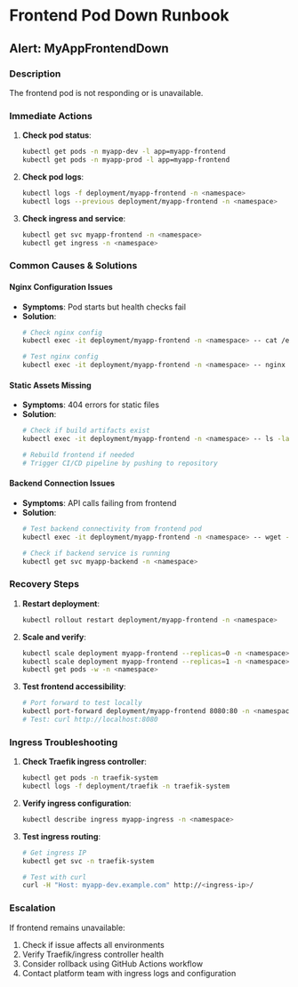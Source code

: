 # Frontend Pod Down Runbook

## Alert: MyAppFrontendDown

### Description
The frontend pod is not responding or is unavailable.

### Immediate Actions

1. **Check pod status**:
   ```bash
   kubectl get pods -n myapp-dev -l app=myapp-frontend
   kubectl get pods -n myapp-prod -l app=myapp-frontend
   ```

2. **Check pod logs**:
   ```bash
   kubectl logs -f deployment/myapp-frontend -n <namespace>
   kubectl logs --previous deployment/myapp-frontend -n <namespace>
   ```

3. **Check ingress and service**:
   ```bash
   kubectl get svc myapp-frontend -n <namespace>
   kubectl get ingress -n <namespace>
   ```

### Common Causes & Solutions

#### Nginx Configuration Issues
- **Symptoms**: Pod starts but health checks fail
- **Solution**: 
  ```bash
  # Check nginx config
  kubectl exec -it deployment/myapp-frontend -n <namespace> -- cat /etc/nginx/conf.d/default.conf
  
  # Test nginx config
  kubectl exec -it deployment/myapp-frontend -n <namespace> -- nginx -t
  ```

#### Static Assets Missing
- **Symptoms**: 404 errors for static files
- **Solution**:
  ```bash
  # Check if build artifacts exist
  kubectl exec -it deployment/myapp-frontend -n <namespace> -- ls -la /usr/share/nginx/html/
  
  # Rebuild frontend if needed
  # Trigger CI/CD pipeline by pushing to repository
  ```

#### Backend Connection Issues
- **Symptoms**: API calls failing from frontend
- **Solution**:
  ```bash
  # Test backend connectivity from frontend pod
  kubectl exec -it deployment/myapp-frontend -n <namespace> -- wget -q --spider http://myapp-backend:5000/api/health
  
  # Check if backend service is running
  kubectl get svc myapp-backend -n <namespace>
  ```

### Recovery Steps

1. **Restart deployment**:
   ```bash
   kubectl rollout restart deployment/myapp-frontend -n <namespace>
   ```

2. **Scale and verify**:
   ```bash
   kubectl scale deployment myapp-frontend --replicas=0 -n <namespace>
   kubectl scale deployment myapp-frontend --replicas=1 -n <namespace>
   kubectl get pods -w -n <namespace>
   ```

3. **Test frontend accessibility**:
   ```bash
   # Port forward to test locally
   kubectl port-forward deployment/myapp-frontend 8080:80 -n <namespace>
   # Test: curl http://localhost:8080
   ```

### Ingress Troubleshooting

1. **Check Traefik ingress controller**:
   ```bash
   kubectl get pods -n traefik-system
   kubectl logs -f deployment/traefik -n traefik-system
   ```

2. **Verify ingress configuration**:
   ```bash
   kubectl describe ingress myapp-ingress -n <namespace>
   ```

3. **Test ingress routing**:
   ```bash
   # Get ingress IP
   kubectl get svc -n traefik-system
   
   # Test with curl
   curl -H "Host: myapp-dev.example.com" http://<ingress-ip>/
   ```

### Escalation

If frontend remains unavailable:
1. Check if issue affects all environments
2. Verify Traefik/ingress controller health
3. Consider rollback using GitHub Actions workflow
4. Contact platform team with ingress logs and configuration
